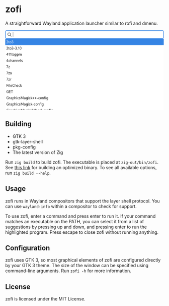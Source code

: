 # zofi

A straightforward Wayland application launcher similar to rofi and dmenu.

![Screenshot](screenshot.png)

## Building

- GTK 3
- gtk-layer-shell
- pkg-config
- The latest version of Zig

Run `zig build` to build zofi. The executable is placed at `zig-out/bin/zofi`.
See [this link](https://ziglang.org/documentation/master/#Build-Mode) for
building an optimized binary. To see all available options, run
`zig build --help`.

## Usage

zofi runs in Wayland compositors that support the layer shell protocol. You can
use `wayland-info` within a compositor to check for support.

To use zofi, enter a command and press enter to run it. If your command matches
an executable on the PATH, you can select it from a list of suggestions by
pressing up and down, and pressing enter to run the highlighted program. Press
escape to close zofi without running anything.

## Configuration

zofi uses GTK 3, so most graphical elements of zofi are configured directly by
your GTK 3 theme. The size of the window can be specified using command-line
arguments. Run `zofi -h` for more information.

## License

zofi is licensed under the MIT License.
